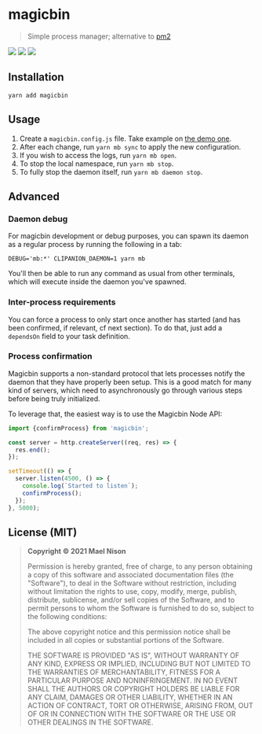# magicbin

> Simple process manager; alternative to [pm2](https://github.com/Unitech/pm2)

[![](https://img.shields.io/npm/v/magicbin.svg)]() [![](https://img.shields.io/npm/l/magicbin.svg)]() [![](https://img.shields.io/badge/developed%20with-Yarn%202-blue)](https://github.com/yarnpkg/berry)

## Installation

```
yarn add magicbin
```

## Usage

1. Create a `magicbin.config.js` file. Take example on [the demo one](/magicbin.config.js).
2. After each change, run `yarn mb sync` to apply the new configuration.
3. If you wish to access the logs, run `yarn mb open`.
4. To stop the local namespace, run `yarn mb stop`.
5. To fully stop the daemon itself, run `yarn mb daemon stop`.

## Advanced

### Daemon debug

For magicbin development or debug purposes, you can spawn its daemon as a regular process by running the following in a tab:

```
DEBUG='mb:*' CLIPANION_DAEMON=1 yarn mb
```

You'll then be able to run any command as usual from other terminals, which will execute inside the daemon you've spawned.

### Inter-process requirements

You can force a process to only start once another has started (and has been confirmed, if relevant, cf next section). To do that, just add a `dependsOn` field to your task definition.

### Process confirmation

Magicbin supports a non-standard protocol that lets processes notify the daemon that they have properly been setup. This is a good match for many kind of servers, which need to asynchronously go through various steps before being truly initialized.

To leverage that, the easiest way is to use the Magicbin Node API:

```ts
import {confirmProcess} from 'magicbin';

const server = http.createServer((req, res) => {
  res.end();
});

setTimeout(() => {
  server.listen(4500, () => {
    console.log(`Started to listen`);
    confirmProcess();
  });
}, 5000);
```

## License (MIT)

> **Copyright © 2021 Mael Nison**
>
> Permission is hereby granted, free of charge, to any person obtaining a copy of this software and associated documentation files (the "Software"), to deal in the Software without restriction, including without limitation the rights to use, copy, modify, merge, publish, distribute, sublicense, and/or sell copies of the Software, and to permit persons to whom the Software is furnished to do so, subject to the following conditions:
>
> The above copyright notice and this permission notice shall be included in all copies or substantial portions of the Software.
>
> THE SOFTWARE IS PROVIDED "AS IS", WITHOUT WARRANTY OF ANY KIND, EXPRESS OR IMPLIED, INCLUDING BUT NOT LIMITED TO THE WARRANTIES OF MERCHANTABILITY, FITNESS FOR A PARTICULAR PURPOSE AND NONINFRINGEMENT. IN NO EVENT SHALL THE AUTHORS OR COPYRIGHT HOLDERS BE LIABLE FOR ANY CLAIM, DAMAGES OR OTHER LIABILITY, WHETHER IN AN ACTION OF CONTRACT, TORT OR OTHERWISE, ARISING FROM, OUT OF OR IN CONNECTION WITH THE SOFTWARE OR THE USE OR OTHER DEALINGS IN THE SOFTWARE.
